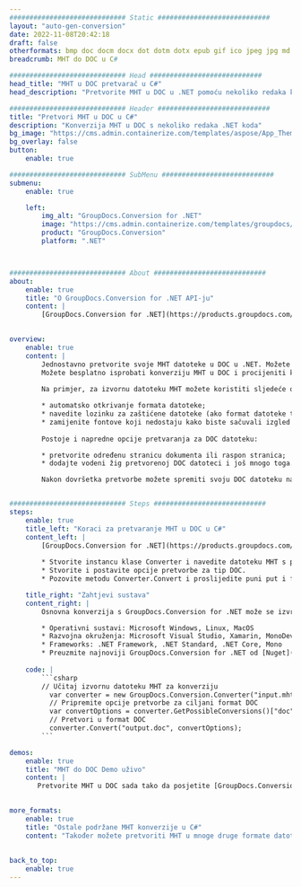 ```yaml
---
############################# Static ############################
layout: "auto-gen-conversion"
date: 2022-11-08T20:42:18
draft: false
otherformats: bmp doc docm docx dot dotm dotx epub gif ico jpeg jpg md odt ott pdf png psd rtf tex tif tiff txt xps
breadcrumb: MHT do DOC u C#

############################# Head ############################
head_title: "MHT u DOC pretvarač u C#"
head_description: "Pretvorite MHT u DOC u .NET pomoću nekoliko redaka koda. Koristite GroupDocs Document Conversion API za pretvaranje preko 160 formata datoteka."

############################# Header ############################
title: "Pretvori MHT u DOC u C#"
description: "Konverzija MHT u DOC s nekoliko redaka .NET koda"
bg_image: "https://cms.admin.containerize.com/templates/aspose/App_Themes/V3/images/bg/header1.png"
bg_overlay: false
button:
    enable: true

############################# SubMenu ############################
submenu:
    enable: true

    left:
        img_alt: "GroupDocs.Conversion for .NET"
        image: "https://cms.admin.containerize.com/templates/groupdocs/images/product-logos/90x90-noborder/groupdocs-conversion-net.png"
        product: "GroupDocs.Conversion"
        platform: ".NET"



############################# About ############################
about:
    enable: true
    title: "O GroupDocs.Conversion for .NET API-ju"
    content: |
        [GroupDocs.Conversion for .NET](https://products.groupdocs.com/conversion/net/) može se koristiti za pretvaranje Microsoft Worda, Excela, PowerPointa, PDF-a, Visio i drugih formata. GroupDocs.Conversion je samostalni API koji je prikladan za pozadinske i interne sustave gdje su potrebne visoke performanse. Ne ovisi o softveru poput Microsofta ili Open Officea.
    

overview:
    enable: true
    content: |
        Jednostavno pretvorite svoje MHT datoteke u DOC u .NET. Možete koristiti samo nekoliko C# linija koda na bilo kojoj platformi po vašem izboru kao što su - Windows, Linux, macOS.
        Možete besplatno isprobati konverziju MHT u DOC i procijeniti kvalitetu rezultata konverzije. Uz jednostavne scenarije konverzije datoteka, možete isprobati naprednije opcije za učitavanje izvorne MHT datoteke i za spremanje izlaznog DOC rezultata. 
        
        Na primjer, za izvornu datoteku MHT možete koristiti sljedeće opcije učitavanja:

        * automatsko otkrivanje formata datoteke;
        * navedite lozinku za zaštićene datoteke (ako format datoteke to podržava);
        * zamijenite fontove koji nedostaju kako biste sačuvali izgled dokumenta.
        
        Postoje i napredne opcije pretvaranja za DOC datoteku:

        * pretvorite određenu stranicu dokumenta ili raspon stranica;
        * dodajte vodeni žig pretvorenoj DOC datoteci i još mnogo toga.

        Nakon dovršetka pretvorbe možete spremiti svoju DOC datoteku na lokalnu stazu datoteke ili bilo koju pohranu treće strane kao što su FTP, Amazon S3, Google Drive, Dropbox itd. Imajte na umu - da pretvorite MHT u {{ TO}} nema potrebe za instaliranjem bilo kakvog dodatnog softvera - poput MS Officea, Open Officea, Adobe Acrobat Readera itd.


############################# Steps ############################
steps:
    enable: true
    title_left: "Koraci za pretvaranje MHT u DOC u C#"
    content_left: |
        [GroupDocs.Conversion for .NET](https://products.groupdocs.com/conversion/net/) programerima olakšava pretvaranje MHT datoteke u DOC s nekoliko redaka koda.
        
        * Stvorite instancu klase Converter i navedite datoteku MHT s punim putem
        * Stvorite i postavite opcije pretvorbe za tip DOC.
        * Pozovite metodu Converter.Convert i proslijedite puni put i format (DOC) kao parametar

    title_right: "Zahtjevi sustava"
    content_right: |
        Osnovna konverzija s GroupDocs.Conversion for .NET može se izvršiti u samo nekoliko jednostavnih koraka. Naši API-ji podržani su na svim glavnim platformama i operativnim sustavima. Prije izvršavanja koda u nastavku, provjerite imate li sljedeće preduvjete instalirane na vašem sustavu.

        * Operativni sustavi: Microsoft Windows, Linux, MacOS
        * Razvojna okruženja: Microsoft Visual Studio, Xamarin, MonoDevelop
        * Frameworks: .NET Framework, .NET Standard, .NET Core, Mono
        * Preuzmite najnoviji GroupDocs.Conversion for .NET od [Nuget](https://www.nuget.org/packages/groupdocs.conversion)
         
    code: |
        ```csharp    
        // Učitaj izvornu datoteku MHT za konverziju
          var converter = new GroupDocs.Conversion.Converter("input.mht");
          // Pripremite opcije pretvorbe za ciljani format DOC
          var convertOptions = converter.GetPossibleConversions()["doc"].ConvertOptions;
          // Pretvori u format DOC
          converter.Convert("output.doc", convertOptions);
        ```

demos:
    enable: true
    title: "MHT do DOC Demo uživo"
    content: |
       Pretvorite MHT u DOC sada tako da posjetite [GroupDocs.Conversion App](https://products.groupdocs.app/conversion/family) web mjesto. Online demo ima sljedeće prednosti
          

more_formats:
    enable: true
    title: "Ostale podržane MHT konverzije u C#"
    content: "Također možete pretvoriti MHT u mnoge druge formate datoteka. Pogledajte popis u nastavku."
       
       
back_to_top:
    enable: true
---
```

